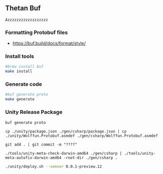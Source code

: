 ## Thetan Buf
`Azzzzzzzzzzzzzzzzzz`

### Formatting Protobuf files
- https://buf.build/docs/format/style/

### Install tools
```sh
#brew install buf
make install
```

### Generate code
```sh
#buf generate proto
make generate
```

### Unity Release Package
```shell
buf generate proto
```

```shell
cp ./unity/package.json ./gen/csharp/package.json | cp ./unity/Wolffun.Protobuf.asmdef ./gen/csharp/Wolffun.Protobuf.asmdef
```

```shell
git add . | git commit -m "????"
```

```shell
./tools/unity-meta-check-darwin-amd64 ./gen/csharp | ./tools/unity-meta-autofix-darwin-amd64 -root-dir ./gen/csharp .
```

```sh
./unity/deploy.sh --semver 0.0.1-preview.12
```
